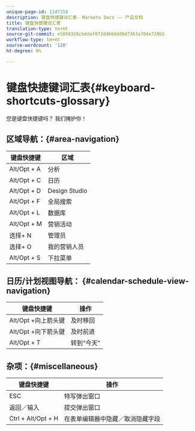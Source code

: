 ```yaml
---
unique-page-id: 1147318
description: 键盘快捷键词汇表- Marketo Docs —— 产品文档
title: 键盘快捷键词汇表
translation-type: tm+mt
source-git-commit: e5050328cbddaf072dd60ddd8d7363a704e720b5
workflow-type: tm+mt
source-wordcount: '120'
ht-degree: 0%

---
```



# 键盘快捷键词汇表{#keyboard-shortcuts-glossary}

您是键盘快捷键吗？ 我们掩护你！

## 区域导航：{#area-navigation}

| 键盘快捷键 | 区域 |
|---|---|
| Alt/Opt + A | 分析 |
| Alt/Opt + C | 日历 |
| Alt/Opt + D | Design Studio |
| Alt/Opt + F | 全局搜索 |
| Alt/Opt + L | 数据库 |
| Alt/Opt + M | 营销活动 |
| 选择+ N | 管理员 |
| 选择+ O | 我的营销人员 |
| Alt/Opt + S | 下拉菜单 |

## 日历/计划视图导航： {#calendar-schedule-view-navigation}

| 键盘快捷键 | 操作 |
|---|---|
| Alt/Opt +向上箭头键 | 及时移回 |
| Alt/Opt +向下箭头键 | 及时前进 |
| Alt/Opt + T | 转到“今天” |

## 杂项：{#miscellaneous}

| 键盘快捷键 | 操作 |
|---|---|
| ESC | 特写弹出窗口 |
| 返回／输入 | 提交弹出窗口 |
| Ctrl + Alt/Opt + H | 在表单编辑器中隐藏／取消隐藏字段 |

